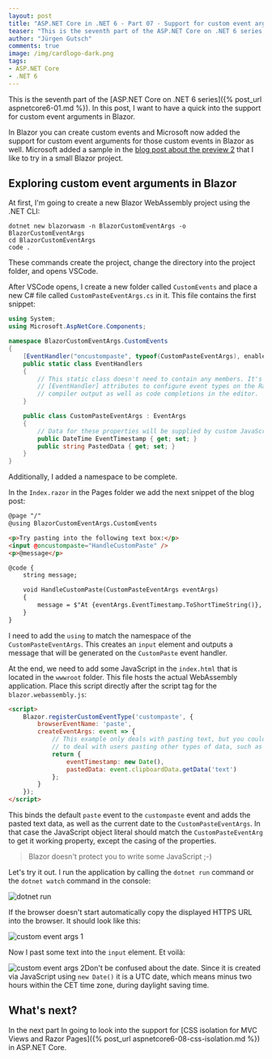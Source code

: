 ```yaml
---
layout: post
title: "ASP.NET Core in .NET 6 - Part 07 - Support for custom event arguments in Blazor"
teaser: "This is the seventh part of the ASP.NET Core on .NET 6 series. In this post, I want to have a quick  into the support for custom event arguments in Blazor."
author: "Jürgen Gutsch"
comments: true
image: /img/cardlogo-dark.png
tags: 
- ASP.NET Core
- .NET 6
---
```


This is the seventh part of the [ASP.NET Core on .NET 6 series]({% post_url aspnetcore6-01.md %}). In this post, I want to have a quick into the support for custom event arguments in Blazor.

In Blazor you can create custom events and Microsoft now added the support for custom event arguments for those custom events in Blazor as well. Microsoft added a sample in the [blog post about the preview 2](https://devblogs.microsoft.com/aspnet/asp-net-core-updates-in-net-6-preview-2/) that I like to try in a small Blazor project.

## Exploring custom event arguments in Blazor

 At first, I'm going to create a new Blazor WebAssembly project using the .NET CLI:

``` shell
dotnet new blazorwasm -n BlazorCustomEventArgs -o BlazorCustomEventArgs
cd BlazorCustomEventArgs
code .
```

These commands create the project, change the directory into the project folder, and opens VSCode.

After VSCode opens, I create a new folder called `CustomEvents` and place a new C# file called `CustomPasteEventArgs.cs` in it. This file contains the first snippet:

~~~csharp
using System;
using Microsoft.AspNetCore.Components;

namespace BlazorCustomEventArgs.CustomEvents
{
    [EventHandler("oncustompaste", typeof(CustomPasteEventArgs), enableStopPropagation: true, enablePreventDefault: true)]
    public static class EventHandlers
    {
        // This static class doesn't need to contain any members. It's just a place where we can put
        // [EventHandler] attributes to configure event types on the Razor compiler. This affects the
        // compiler output as well as code completions in the editor.
    }

    public class CustomPasteEventArgs : EventArgs
    {
        // Data for these properties will be supplied by custom JavaScript logic
        public DateTime EventTimestamp { get; set; }
        public string PastedData { get; set; }
    }
}
~~~

Additionally, I added a namespace to be complete.

In the `Index.razor` in the Pages folder we add the next snippet of the blog post:

~~~html
@page "/"
@using BlazorCustomEventArgs.CustomEvents

<p>Try pasting into the following text box:</p>
<input @oncustompaste="HandleCustomPaste" />
<p>@message</p>

@code {
    string message;

    void HandleCustomPaste(CustomPasteEventArgs eventArgs)
    {
        message = $"At {eventArgs.EventTimestamp.ToShortTimeString()}, you pasted: {eventArgs.PastedData}";
    }
}
~~~

I need to add the `using` to match the namespace of the `CustomPasteEventArgs`. This creates an `input` element and outputs a message that will be generated on the `CustomPaste` event handler. 

At the end, we need to add some JavaScript in the `index.html` that is located in the `wwwroot` folder. This file hosts the actual WebAssembly application. Place this script directly after the script tag for the `blazor.webassembly.js`:

~~~html
<script>
    Blazor.registerCustomEventType('custompaste', {
        browserEventName: 'paste',
        createEventArgs: event => {
            // This example only deals with pasting text, but you could use arbitrary JavaScript APIs
            // to deal with users pasting other types of data, such as images
            return {
                eventTimestamp: new Date(),
                pastedData: event.clipboardData.getData('text')
            };
        }
    });
</script>
~~~

This binds the default `paste` event to the `custompaste` event and adds the pasted text data, as well as the current date to the `CustomPasteEventArgs`. In that case the JavaScript object literal should match the `CustomPasteEventArg` to get it working property, except the casing of the properties.

> Blazor doesn't protect you to write some JavaScript ;-)

Let's try it out. I run the application by calling the `dotnet run` command or the `dotnet watch` command in the console:

![dotnet run]({{site.baseurl}}/img/aspnetcore6/run-blazor.png)

If the browser doesn't start automatically copy the displayed HTTPS URL into the browser. It should look like this:

![custom event args 1]({{site.baseurl}}/img/aspnetcore6/customevent01.png)

Now I past some text into the `input` element. Et voilà:

![custom event args 2]({{site.baseurl}}/img/aspnetcore6/customevent02.png)Don't be confused about the date. Since it is created via JavaScript using `new Date()`  it is a UTC date, which means minus two hours within the CET time zone, during daylight saving time. 

## What's next?

In the next part In going to look into the support for [CSS isolation for MVC Views and Razor Pages]({% post_url aspnetcore6-08-css-isolation.md %}) in ASP.NET Core.